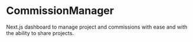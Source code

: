 # CommissionManager
Next.js dashboard to manage project and commissions with ease and with the ability to share projects.
